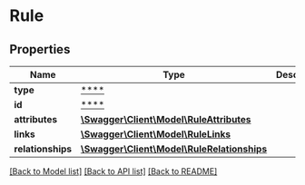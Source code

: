 # Rule

## Properties
Name | Type | Description | Notes
------------ | ------------- | ------------- | -------------
**type** | [****](.md) |  | [optional] 
**id** | [****](.md) |  | [optional] 
**attributes** | [**\Swagger\Client\Model\RuleAttributes**](RuleAttributes.md) |  | [optional] 
**links** | [**\Swagger\Client\Model\RuleLinks**](RuleLinks.md) |  | [optional] 
**relationships** | [**\Swagger\Client\Model\RuleRelationships**](RuleRelationships.md) |  | [optional] 

[[Back to Model list]](../../README.md#documentation-for-models) [[Back to API list]](../../README.md#documentation-for-api-endpoints) [[Back to README]](../../README.md)


